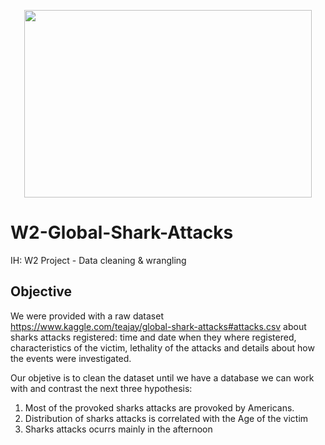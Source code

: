 
<p align="center">
  <img width="460" height="300" src="https://i.pinimg.com/236x/9c/d7/2c/9cd72caaa4dde095f767da09387d6f3c--animal-captions-animal-memes.jpg">
</p>

# W2-Global-Shark-Attacks
IH: W2 Project - Data cleaning &amp; wrangling

## Objective
We were provided with a raw dataset https://www.kaggle.com/teajay/global-shark-attacks#attacks.csv about sharks attacks registered: time and date when they where registered, characteristics of the victim, lethality of the attacks and details about how the events were investigated.

Our objetive is to clean the dataset until we have a database we can work with and contrast the next three hypothesis:

1. Most of the provoked sharks attacks are provoked by Americans.
2. Distribution of sharks attacks is correlated with the Age of the victim
3. Sharks attacks ocurrs mainly in the afternoon

